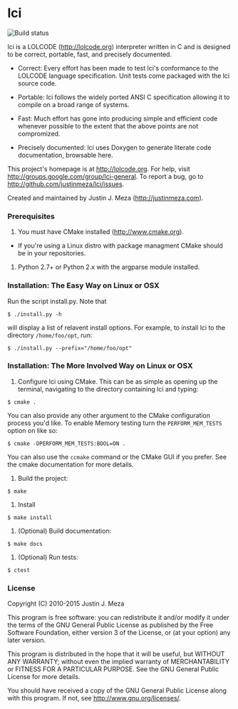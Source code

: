 # lci

![Build status](https://travis-ci.org/justinmeza/lci.svg?branch=future)

lci is a LOLCODE (http://lolcode.org) interpreter written in C and is designed
to be correct, portable, fast, and precisely documented.

- Correct: Every effort has been made to test lci's conformance to the LOLCODE
  language specification. Unit tests come packaged with the lci source code.

- Portable: lci follows the widely ported ANSI C specification allowing it to
  compile on a broad range of systems.

- Fast: Much effort has gone into producing simple and efficient code whenever
  possible to the extent that the above points are not compromized.

- Precisely documented: lci uses Doxygen to generate literate code
  documentation, browsable here.

This project's homepage is at http://lolcode.org.  For help, visit
http://groups.google.com/group/lci-general.  To report a bug, go to
http://github.com/justinmeza/lci/issues.

Created and maintained by Justin J. Meza (http://justinmeza.com).

### Prerequisites

1. You must have CMake installed (http://www.cmake.org).

  - If you're using a Linux distro with package managment CMake should be in
    your repositories.

1. Python 2.7+ or Python 2.x with the argparse module installed.

### Installation:  The Easy Way on Linux or OSX

Run the script install.py. Note that

`$ ./install.py -h`

will display a list of relavent install options. For example, to install lci to
the directory `/home/foo/opt`, run:

`$ ./install.py --prefix="/home/foo/opt"`

### Installation:  The More Involved Way on Linux or OSX

1. Configure lci using CMake. This can be as simple as opening up the terminal,
   navigating to the directory containing lci and typing:

  `$ cmake .`

  You can also provide any other argument to the CMake configuration process
you'd like. To enable Memory testing turn the `PERFORM_MEM_TESTS` option on
like so:

  `$ cmake -DPERFORM_MEM_TESTS:BOOL=ON .`

  You can also use the `ccmake` command or the CMake GUI if you prefer.  See
the cmake documentation for more details.

1. Build the project:

  `$ make`

1. Install

  `$ make install`

1. (Optional) Build documentation:

  `$ make docs`

1. (Optional) Run tests:

  `$ ctest`

### License

Copyright (C) 2010-2015 Justin J. Meza

This program is free software: you can redistribute it and/or modify it under
the terms of the GNU General Public License as published by the Free Software
Foundation, either version 3 of the License, or (at your option) any later
version.

This program is distributed in the hope that it will be useful, but WITHOUT ANY
WARRANTY; without even the implied warranty of MERCHANTABILITY or FITNESS FOR A
PARTICULAR PURPOSE.  See the GNU General Public License for more details.

You should have received a copy of the GNU General Public License along with
this program.  If not, see <http://www.gnu.org/licenses/>.
